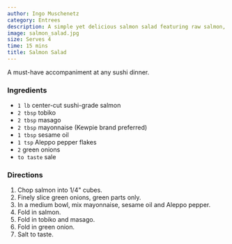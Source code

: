 ```yaml
---
author: Ingo Muschenetz
category: Entrees
description: A simple yet delicious salmon salad featuring raw salmon, tobiko, sesame oil and mayonnaise. Delightful spooned over sushi rice.
image: salmon_salad.jpg
size: Serves 4
time: 15 mins
title: Salmon Salad
---
```


A must-have accompaniment at any sushi dinner.

### Ingredients

* `1 lb` center-cut sushi-grade salmon
* `2 tbsp` tobiko
* `2 tbsp` masago
* `2 tbsp` mayonnaise (Kewpie brand preferred)
* `1 tbsp` sesame oil
* `1 tsp` Aleppo pepper flakes
* `2` green onions
* `to taste` sale

### Directions

1. Chop salmon into 1/4" cubes.
2. Finely slice green onions, green parts only.
3. In a medium bowl, mix mayonnaise, sesame oil and Aleppo pepper.
4. Fold in salmon.
5. Fold in tobiko and masago.
6. Fold in green onion.
7. Salt to taste.
